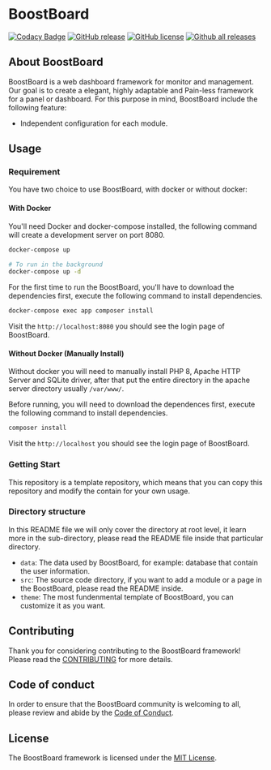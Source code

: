 # BoostBoard

[![Codacy Badge](https://app.codacy.com/project/badge/Grade/41dfe17ea6fa4388835b0750b4ec3771)](https://www.codacy.com/gh/dj6082013/BoostBoard/dashboard?utm_source=github.com&amp;utm_medium=referral&amp;utm_content=dj6082013/BoostBoard&amp;utm_campaign=Badge_Grade)
[![GitHub release](https://img.shields.io/github/release/dj6082013/BoostBoard.svg)](https://GitHub.com/dj6082013/BoostBoard/releases/)
[![GitHub license](https://img.shields.io/github/license/dj6082013/BoostBoard.svg)](https://github.com/dj6082013/BoostBoard/blob/master/LICENSE)
[![Github all releases](https://img.shields.io/github/downloads/dj6082013/BoostBoard/total.svg)](https://github.com/dj6082013/BoostBoard/releases/)

## About BoostBoard

BoostBoard is a web dashboard framework for monitor and management.
Our goal is to create a elegant, highly adaptable and Pain-less framework for a panel or dashboard.
For this purpose in mind, BoostBoard include the following feature:

- Independent configuration for each module.

## Usage

### Requirement

You have two choice to use BoostBoard, with docker or without docker:

#### With Docker

You'll need Docker and docker-compose installed, the following command will create a development server on port 8080.
```bash
docker-compose up

# To run in the background
docker-compose up -d
```

For the first time to run the BoostBoard, you'll have to download the dependencies first, execute the following command to install dependencies.
```bash
docker-compose exec app composer install
```
Visit the `http://localhost:8080` you should see the login page of BoostBoard.

#### Without Docker (Manually Install)

Without docker you will need to manually install PHP 8, Apache HTTP Server and SQLite driver, after that put the entire directory in the apache server directory usually `/var/www/`.

Before running, you will need to download the dependences first, execute the following command to install dependencies.
```bash
composer install
```
Visit the `http://localhost` you should see the login page of BoostBoard.

### Getting Start

This repository is a template repository, which means that you can copy this repository and modify the contain for your own usage.

### Directory structure

In this README file we will only cover the directory at root level, it learn more in the sub-directory, please read the README file inside that particular directory.

- `data`: The data used by BoostBoard, for example: database that contain the user information.
- `src`: The source code directory, if you want to add a module or a page in the BoostBoard, please read the README inside.
- `theme`: The most fundenmental template of BoostBoard, you can customize it as you want.

## Contributing

Thank you for considering contributing to the BoostBoard framework! Please read the [CONTRIBUTING](https://github.com/dj6082013/BoostBoard/blob/master/CONTRIBUTING.md) for more details.

## Code of conduct

In order to ensure that the BoostBoard community is welcoming to all, please review and abide by the [Code of Conduct](https://github.com/dj6082013/BoostBoard/blob/master/CODE_OF_CONDUCT.md).

## License

The BoostBoard framework is licensed under the [MIT License](https://opensource.org/licenses/MIT).

